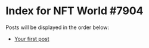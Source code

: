 # Index for NFT World #7904
Posts will be displayed in the order below:

- [Your first post](./001-first.md)

